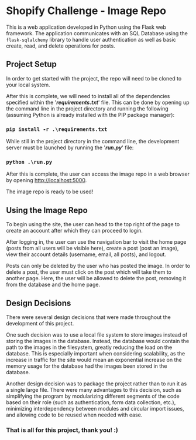 # Shopify Challenge - Image Repo 
This is a web application developed in Python using the Flask web framework. The application communicates with an SQL Database using the `flask-sqlalchemy` library to handle user authentication as well as basic create, read, and delete operations for posts.

## Project Setup
In order to get started with the project, the repo will need to be cloned to your local system. 

After this is complete, we will need to install all of the dependencies specified within the '**_requirements.txt_**' file. This can be done by opening up the command line in the project directory and running the following (assuming Python is already installed with the PIP package manager):
### `pip install -r .\requirements.txt`

While still in the project directory in the command line, the development server must be launched by running the '**_run.py_**' file:
### `python .\run.py`

After this is complete, the user can access the image repo in a web browser by opening [http://localhost:5000](http://localhost:5000).

The image repo is ready to be used!

## Using the Image Repo
To begin using the site, the user can head to the top right of the page to create an account after which they can proceed to login. 

After logging in, the user can use the navigation bar to visit the home page (posts from all users will be visible here), create a post (post an image), view their account details (username, email, all posts), and logout.

Posts can only be deleted by the user who has posted the image. In order to delete a post, the user must click on the post which will take them to another page. Here, the user will be allowed to delete the post, removing it from the database and the home page.

## Design Decisions
There were several design decisions that were made throughout the development of this project.

One such decision was to use a local file system to store images instead of storing the images in the database. Instead, the database would contain the path to the images in the filesystem, greatly reducing the load on the database. This is especially important when considering scalability, as the increase in traffic for the site would mean an exponential increase on the memory usage for the database had the images been stored in the database.

Another design decision was to package the project rather than to run it as a single large file. There were many advantages to this decision, such as simplifying the program by modularizing different segments of the code based on their role (such as authentication, form data collection, etc.), minimizing interdependency between modules and circular import issues, and allowing code to be reused when needed with ease.

### That is all for this project, thank you! :)
